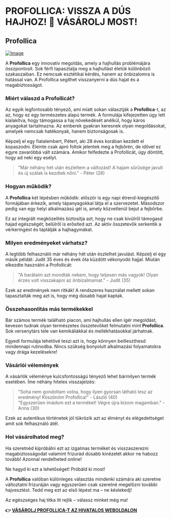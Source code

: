 # PROFOLLICA: VISSZA A DÚS HAJHOZ! 🧡 VÁSÁROLJ MOST!

## Profollica

[![Image](https://www2.sellhealth.com/57/profollica_icon002_300x400.gif)](https://gchaffi.com/BN7C1tS7)

A **Profollica** egy innovatív megoldás, amely a hajhullás problémájára összpontosít. Sok férfi tapasztalja meg a hajhullást életük különböző szakaszaiban. Ez nemcsak esztétikai kérdés, hanem az önbizalomra is hatással van. A Profollica segíthet visszanyerni a dús hajat és a magabiztosságot.

### Miért válaszd a Profollicát?

Az egyik legfontosabb tényező, ami miatt sokan választják a **Profollica**-t, az az, hogy ez egy természetes alapú termék. A formulája kifejezetten úgy lett kialakítva, hogy támogassa a haj növekedését anélkül, hogy káros anyagokat tartalmazna. Az emberek gyakran keresnek olyan megoldásokat, amelyek nemcsak hatékonyak, hanem biztonságosak is.

Képzelj el egy fiatalembert, Pétert, aki 28 éves korában kezdett el kopaszodni. Eleinte csak apró foltok jelentek meg a fejbőrén, de idővel ez egyre zavaróbbá vált számára. Amikor felfedezte a Profollicát, úgy döntött, hogy ad neki egy esélyt.

> "Már néhány hét után észleltem a változást! A hajam sűrűsége javult és új szálak is kezdtek nőni." - Péter (28)

### Hogyan működik?

A **Profollica** két lépésben működik: először is egy napi étrend-kiegészítő formájában érkezik, amely tápanyagokkal látja el a szervezetet. Másodszor pedig van egy helyi alkalmazású gél is, amely közvetlenül bejut a fejbőrbe.

Ez az integrált megközelítés biztosítja azt, hogy ne csak kívülről támogasd hajad egészségét; belülről is erősíted azt. Az aktív összetevők serkentik a vérkeringést és táplálják a hajhagymákat.

### Milyen eredményeket várhatsz?

A legtöbb felhasználó már néhány hét után észlelhet javulást. Képzelj el egy másik példát: Judit 35 éves és évek óta küzdött vékonyodó hajjal. Miután elkezdte használni a Profollicát:

> "A barátaim azt mondták nekem, hogy teljesen más vagyok! Olyan érzés volt visszakapni az önbizalmamat." - Judit (35)

Ezek az eredmények nem ritkák! A rendszeres használat mellett sokan tapasztalták meg azt is, hogy még dúsabb hajat kaptak.

### Összehasonlítás más termékekkel

Bár számos termék található piacon, ami hajhullás ellen ígér megoldást, kevesen tudnak olyan természetes összetevőket felmutatni mint **Profollica**. Sok versenytárs tele van kemikáliákkal és mellékhatásokkal járhatnak.

Egyedi formulája lehetővé teszi azt is, hogy könnyen beilleszthesd mindennapi rutinodba. Nincs szükség bonyolult alkalmazási folyamatokra vagy drága kezelésekre!

### Vásárlói vélemények

A vásárlók véleménye kulcsfontosságú tényező lehet bármilyen termék esetében. Íme néhány hiteles visszajelzés:

> "Soha nem gondoltam volna, hogy ilyen gyorsan látható lesz az eredmény! Köszönöm Profollica!" - László (40)  
> "Egyszerűen imádom ezt a terméket! Végre újra bízom magamban." - Anna (30)  

Ezek az autentikus történetek jól tükrözik azt az élményt és elégedettséget amit sok felhasználó átél.

### Hol vásárolhatod meg?

Ha szeretnéd kipróbálni ezt az izgalmas terméket és visszaszerezni magabiztosságodat valamint frizurád dúsabb kinézetét akkor ne habozz tovább! Azonnal rendelheted online!

Ne hagyd ki ezt a lehetőséget! Próbáld ki most!

A **Profollica** valóban különleges választás mindenki számára aki szeretne változtatni frizuráján vagy egyszerűen csak szeretné megelőzni további hajvesztést. Tedd meg ezt az első lépést ma – ne késlekedj!

Az egészséges haj titka itt rejlik – válassz minket még ma!



**👉 [VÁSÁROLJ PROFOLLICA-T AZ HIVATALOS WEBOLDALON](https://gchaffi.com/BN7C1tS7)**